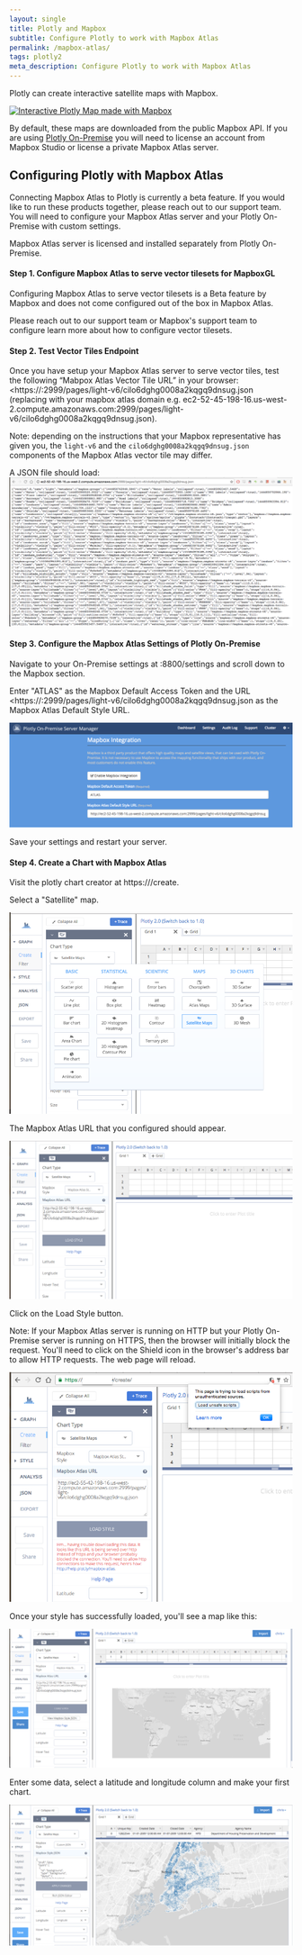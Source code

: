 ```yaml
---
layout: single
title: Plotly and Mapbox
subtitle: Configure Plotly to work with Mapbox Atlas
permalink: /mapbox-atlas/
tags: plotly2
meta_description: Configure Plotly to work with Mapbox Atlas
---
```


Plotly can create interactive satellite maps with Mapbox.

[![Interactive Plotly Map made with Mapbox](https://plot.ly/~chris/17632.png)](https://plot.ly/~chris/17632)

By default, these maps are downloaded from the public Mapbox API. If you are using [Plotly On-Premise](https://plot.ly/product/enterprise/) you will need to license an account from Mapbox Studio or license a private Mapbox Atlas server.

## Configuring Plotly with Mapbox Atlas

Connecting Mapbox Atlas to Plotly is currently a beta feature. If you would like to run these products together, please reach out to our support team. You will need to configure your Mapbox Atlas server and your Plotly On-Premise with custom settings.

Mapbox Atlas server is licensed and installed separately from Plotly On-Premise.

#### Step 1. Configure Mapbox Atlas to serve vector tilesets for MapboxGL
Configuring Mapbox Atlas to serve vector tilesets is a Beta feature by Mapbox and does not come configured out of the box in Mapbox Atlas.

Please reach out to our support team or Mapbox's support team to configure
learn more about how to configure vector tilesets.

#### Step 2. Test Vector Tiles Endpoint

Once you have setup your Mapbox Atlas server to serve vector tiles, test the following “Mabpox Atlas Vector Tile URL” in your browser: <https://<your-mapbox-atlas-domain>:2999/pages/light-v6/cilo6dghg0008a2kqgq9dnsug.json (replacing <your-mapbox-atlas-domain> with your mapbox atlas domain e.g. ec2-52-45-198-16.us-west-2.compute.amazonaws.com:2999/pages/light-v6/cilo6dghg0008a2kqgq9dnsug.json).

Note: depending on the instructions that your Mapbox representative has given you, the `light-v6` and the `cilo6dghg0008a2kqgq9dnsug.json` components of the Mapbox Atlas vector tile may differ.

A JSON file should load:
![Mapbox Atlas JSON File](/static/images/mapbox-atlas/atlas-json.png)

#### Step 3. Configure the Mapbox Atlas Settings of Plotly On-Premise

Navigate to your On-Premise settings at <your-plotly-domain>:8800/settings and scroll down to the Mapbox section.

Enter "ATLAS" as the Mapbox Default Access Token and the URL <https://<your-mapbox-atlas-domain>:2999/pages/light-v6/cilo6dghg0008a2kqgq9dnsug.json as the Mapbox Atlas Default Style URL.

![Mapbox Atlas Settings](/static/images/mapbox-atlas/mapbox-settings.png)

Save your settings and restart your server.

#### Step 4. Create a Chart with Mapbox Atlas

Visit the plotly chart creator at https://<your-plotly-domain>/create.

Select a "Satellite" map.

![Satellite Maps Chart Option](/static/images/mapbox-atlas/satellite-maps-chart-option.png)

The Mapbox Atlas URL that you configured should appear.

![Mapbox Atlas URL in the Plotly Chart Editor](/static/images/mapbox-atlas/mapbox-atlas-style-url.png)

Click on the Load Style button.

Note: If your Mapbox Atlas server is running on HTTP but your Plotly On-Premise server
is running on HTTPS, then the browser will initially block the request.
You'll need to click on the Shield icon in the browser's address bar to allow HTTP requests. The web page will reload.

![Load mixed requests from Mapbox Atlas](/static/images/mapbox-atlas/load-unsafe-scripts.png)

Once your style has successfully loaded, you'll see a map like this:

![Load mixed requests from Mapbox Atlas](/static/images/mapbox-atlas/plotly-chart-editor-with-a-mapbox-atlas-chart.png)

Enter some data, select a latitude and longitude column and make your first chart.

![Load mixed requests from Mapbox Atlas](/static/images/mapbox-atlas/plotly-mapbox-chart.png)
